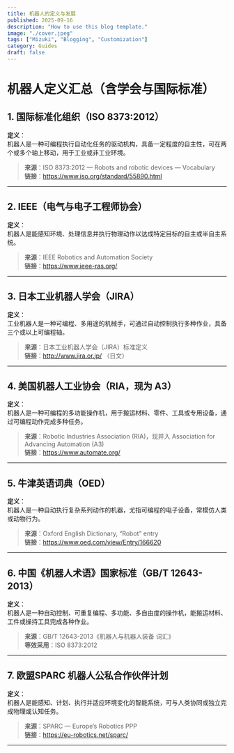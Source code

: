 ```yaml
---
title: 机器人的定义与发展
published: 2025-09-16
description: "How to use this blog template."
image: "./cover.jpeg"
tags: ["Mizuki", "Blogging", "Customization"]
category: Guides
draft: false
---
```


# 机器人定义汇总（含学会与国际标准）

## 1. 国际标准化组织（ISO 8373:2012）
**定义**：  
机器人是一种可编程执行自动化任务的驱动机构，具备一定程度的自主性，可在两个或多个轴上移动，用于工业或非工业环境。

> **来源**：ISO 8373:2012 — Robots and robotic devices — Vocabulary  
> **链接**：https://www.iso.org/standard/55890.html

---

## 2. IEEE（电气与电子工程师协会）
**定义**：  
机器人是能感知环境、处理信息并执行物理动作以达成特定目标的自主或半自主系统。

> **来源**：IEEE Robotics and Automation Society  
> **链接**：https://www.ieee-ras.org/

---

## 3. 日本工业机器人学会（JIRA）
**定义**：  
工业机器人是一种可编程、多用途的机械手，可通过自动控制执行多种作业，具备三个或以上可编程轴。

> **来源**：日本工业机器人学会（JIRA）标准定义  
> **链接**：http://www.jira.or.jp/ （日文）

---

## 4. 美国机器人工业协会（RIA，现为 A3）
**定义**：  
机器人是一种可编程的多功能操作机，用于搬运材料、零件、工具或专用设备，通过可编程动作完成多种任务。

> **来源**：Robotic Industries Association (RIA)，现并入 Association for Advancing Automation (A3)  
> **链接**：https://www.automate.org/

---

## 5. 牛津英语词典（OED）
**定义**：  
机器人是一种自动执行复杂系列动作的机器，尤指可编程的电子设备，常模仿人类或动物行为。

> **来源**：Oxford English Dictionary, “Robot” entry  
> **链接**：https://www.oed.com/view/Entry/166620

---

## 6. 中国《机器人术语》国家标准（GB/T 12643-2013）
**定义**：  
机器人是一种自动控制、可重复编程、多功能、多自由度的操作机，能搬运材料、工件或操持工具完成各种作业。

> **来源**：GB/T 12643-2013《机器人与机器人装备 词汇》  
> **等效采用**：ISO 8373:2012

---

## 7. 欧盟SPARC 机器人公私合作伙伴计划
**定义**：  
机器人是能感知、计划、执行并适应环境变化的智能系统，可与人类协同或独立完成物理或认知任务。

> **来源**：SPARC — Europe’s Robotics PPP  
> **链接**：https://eu-robotics.net/sparc/

---